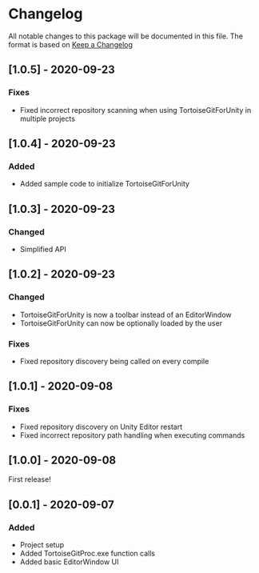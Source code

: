 # Changelog
All notable changes to this package will be documented in this file. The format is based on [Keep a Changelog](http://keepachangelog.com/en/1.0.0/)

## [1.0.5] - 2020-09-23
### Fixes
- Fixed incorrect repository scanning when using TortoiseGitForUnity in multiple projects

## [1.0.4] - 2020-09-23
### Added
- Added sample code to initialize TortoiseGitForUnity

## [1.0.3] - 2020-09-23
### Changed
- Simplified API

## [1.0.2] - 2020-09-23
### Changed
- TortoiseGitForUnity is now a toolbar instead of an EditorWindow
- TortoiseGitForUnity can now be optionally loaded by the user
### Fixes
- Fixed repository discovery being called on every compile

## [1.0.1] - 2020-09-08
### Fixes
- Fixed repository discovery on Unity Editor restart
- Fixed incorrect repository path handling when executing commands

## [1.0.0] - 2020-09-08
First release!

## [0.0.1] - 2020-09-07
### Added
- Project setup
- Added TortoiseGitProc.exe function calls
- Added basic EditorWindow UI

